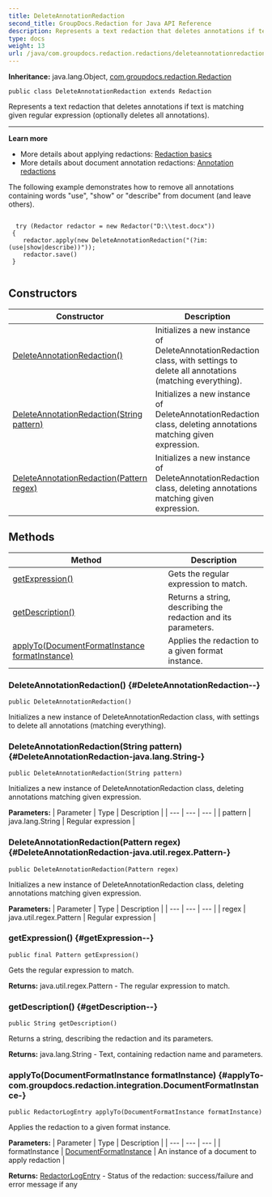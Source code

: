 ```yaml
---
title: DeleteAnnotationRedaction
second_title: GroupDocs.Redaction for Java API Reference
description: Represents a text redaction that deletes annotations if text is matching given regular expression optionally deletes all annotations.
type: docs
weight: 13
url: /java/com.groupdocs.redaction.redactions/deleteannotationredaction/
---
```

**Inheritance:**
java.lang.Object, [com.groupdocs.redaction.Redaction](../../com.groupdocs.redaction/redaction)
```
public class DeleteAnnotationRedaction extends Redaction
```

Represents a text redaction that deletes annotations if text is matching given regular expression (optionally deletes all annotations).

--------------------

**Learn more**

 *  More details about applying redactions: [Redaction basics][]
 *  More details about document annotation redactions: [Annotation redactions][]

The following example demonstrates how to remove all annotations containing words "use", "show" or "describe" from document (and leave others).

```

  try (Redactor redactor = new Redactor("D:\\test.docx"))
 {
    redactor.apply(new DeleteAnnotationRedaction("(?im:(use|show|describe))"));
    redactor.save()
 }
 
```


[Redaction basics]: https://docs.groupdocs.com/redaction/java/redaction-basics/
[Annotation redactions]: https://docs.groupdocs.com/redaction/java/annotation-redactions/
## Constructors

| Constructor | Description |
| --- | --- |
| [DeleteAnnotationRedaction()](#DeleteAnnotationRedaction--) | Initializes a new instance of DeleteAnnotationRedaction class, with settings to delete all annotations (matching everything). |
| [DeleteAnnotationRedaction(String pattern)](#DeleteAnnotationRedaction-java.lang.String-) | Initializes a new instance of DeleteAnnotationRedaction class, deleting annotations matching given expression. |
| [DeleteAnnotationRedaction(Pattern regex)](#DeleteAnnotationRedaction-java.util.regex.Pattern-) | Initializes a new instance of DeleteAnnotationRedaction class, deleting annotations matching given expression. |
## Methods

| Method | Description |
| --- | --- |
| [getExpression()](#getExpression--) | Gets the regular expression to match. |
| [getDescription()](#getDescription--) | Returns a string, describing the redaction and its parameters. |
| [applyTo(DocumentFormatInstance formatInstance)](#applyTo-com.groupdocs.redaction.integration.DocumentFormatInstance-) | Applies the redaction to a given format instance. |
### DeleteAnnotationRedaction() {#DeleteAnnotationRedaction--}
```
public DeleteAnnotationRedaction()
```


Initializes a new instance of DeleteAnnotationRedaction class, with settings to delete all annotations (matching everything).

### DeleteAnnotationRedaction(String pattern) {#DeleteAnnotationRedaction-java.lang.String-}
```
public DeleteAnnotationRedaction(String pattern)
```


Initializes a new instance of DeleteAnnotationRedaction class, deleting annotations matching given expression.

**Parameters:**
| Parameter | Type | Description |
| --- | --- | --- |
| pattern | java.lang.String | Regular expression |

### DeleteAnnotationRedaction(Pattern regex) {#DeleteAnnotationRedaction-java.util.regex.Pattern-}
```
public DeleteAnnotationRedaction(Pattern regex)
```


Initializes a new instance of DeleteAnnotationRedaction class, deleting annotations matching given expression.

**Parameters:**
| Parameter | Type | Description |
| --- | --- | --- |
| regex | java.util.regex.Pattern | Regular expression |

### getExpression() {#getExpression--}
```
public final Pattern getExpression()
```


Gets the regular expression to match.

**Returns:**
java.util.regex.Pattern - The regular expression to match.
### getDescription() {#getDescription--}
```
public String getDescription()
```


Returns a string, describing the redaction and its parameters.

**Returns:**
java.lang.String - Text, containing redaction name and parameters.
### applyTo(DocumentFormatInstance formatInstance) {#applyTo-com.groupdocs.redaction.integration.DocumentFormatInstance-}
```
public RedactorLogEntry applyTo(DocumentFormatInstance formatInstance)
```


Applies the redaction to a given format instance.

**Parameters:**
| Parameter | Type | Description |
| --- | --- | --- |
| formatInstance | [DocumentFormatInstance](../../com.groupdocs.redaction.integration/documentformatinstance) | An instance of a document to apply redaction |

**Returns:**
[RedactorLogEntry](../../com.groupdocs.redaction/redactorlogentry) - Status of the redaction: success/failure and error message if any
